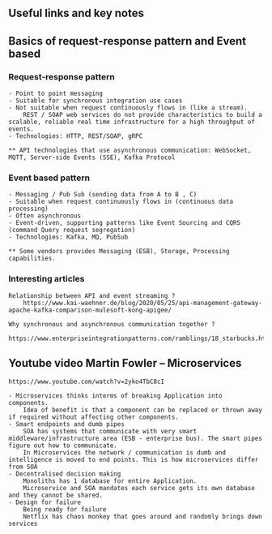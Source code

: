 ## Useful links and key notes

## Basics of request-response pattern and Event based


### Request-response pattern

    - Point to point messaging
    - Suitable for synchronous integration use cases
    - Not suitable when request continuously flows in (like a stream). 
        REST / SOAP web services do not provide characteristics to build a scalable, reliable real time infrastructure for a high throughput of events.
    - Technologies: HTTP, REST/SOAP, gRPC

    ** API technologies that use asynchronous communication: WebSocket, MQTT, Server-side Events (SSE), Kafka Protocol

### Event based pattern

    - Messaging / Pub Sub (sending data from A to B , C)
    - Suitable when request continuously flows in (continuous data processing)
    - Often asynchronous 
    - Event-driven, supporting patterns like Event Sourcing and CQRS (command Query request segregation)
    - Technologies: Kafka, MQ, PubSub

    ** Some vendors provides Messaging (ESB), Storage, Processing capabilities.

### Interesting articles

    Relationship between API and event streaming ? 
        https://www.kai-waehner.de/blog/2020/05/25/api-management-gateway-apache-kafka-comparison-mulesoft-kong-apigee/

    Why synchronous and asynchronous communication together ?
        https://www.enterpriseintegrationpatterns.com/ramblings/18_starbucks.html


## Youtube video Martin Fowler – Microservices
    https://www.youtube.com/watch?v=2yko4TbC8cI

    - Microservices thinks interms of breaking Application into components. 
        Idea of benefit is that a component can be replaced or thrown away if required without affecting other components.
    - Smart endpoints and dumb pipes
        SOA has systems that communicate with very smart middleware/infrastructure area (ESB - enterprise bus). The smart pipes figure out how to communicate.
        In Microservices the network / communication is dumb and intelligence is moved to end points. This is how microservices differ from SOA
    - Decentralised decision making
        Monoliths has 1 database for entire Application. 
        Microservice and SOA mandates each service gets its own database and they cannot be shared.
    - Design for failure
        Being ready for failure
        Netflix has chaos monkey that goes around and randomly brings down services